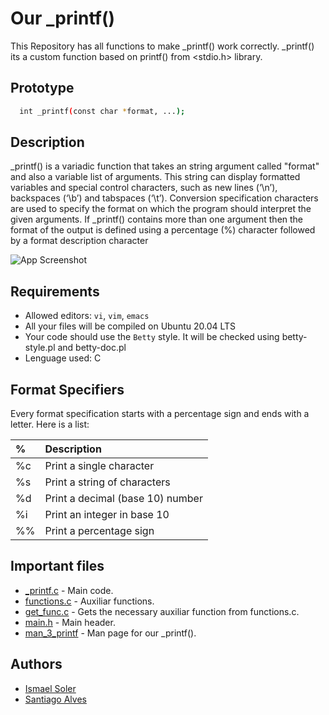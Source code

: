 
# Our _printf()
This Repository has all functions to make _printf() work correctly. _printf() its a custom function based on printf() from <stdio.h> library.
 

## Prototype

```bash
  int _printf(const char *format, ...); 
```
    
## Description
_printf() is a variadic function that takes an string argument called "format" and also a variable list of arguments. This string can display formatted variables and special control characters, such as new lines (‘\n’), backspaces (‘\b’) and tabspaces (‘\t’). Conversion specification characters are used to specify the format on which the program should interpret the given arguments. If _printf() contains more than one argument then the format of the output is defined using a percentage (%) character followed by a format description character



![App Screenshot](https://cdn.discordapp.com/attachments/426884073328214017/996107038352494663/unknown.png)
## Requirements

- Allowed editors: `vi`, `vim`, `emacs`
- All your files will be compiled on Ubuntu 20.04 LTS
- Your code should use the `Betty` style. It will be checked using betty-style.pl and betty-doc.pl
- Lenguage used: C


## Format Specifiers

Every format specification starts with a percentage sign and ends with a letter. Here is a list:


|  %        | Description                |
| :-------- | :------------------------- |
| %c        | Print a single character |
| %s        | Print a string of characters |
| %d        | Print a decimal (base 10) number|
| %i        | Print an integer in base 10|
| %%        | Print a percentage sign|

## Important files

- [_printf.c](https://github.com/ismael-soler/holbertonschool-printf/blob/master/_printf.c) - Main code.
- [functions.c](https://github.com/ismael-soler/holbertonschool-printf/blob/master/functions.c) - Auxiliar functions.
- [get_func.c](https://github.com/ismael-soler/holbertonschool-printf/blob/master/get_func.c) - Gets the necessary auxiliar function from functions.c.
- [main.h](https://github.com/ismael-soler/holbertonschool-printf/blob/master/main.h) - Main header.
- [man_3_printf](https://github.com/ismael-soler/holbertonschool-printf/blob/master/man_3_printf) - Man page for our _printf().
## Authors

- [Ismael Soler](https://github.com/ismael-soler)
- [Santiago Alves](https://github.com/santialvesz)

